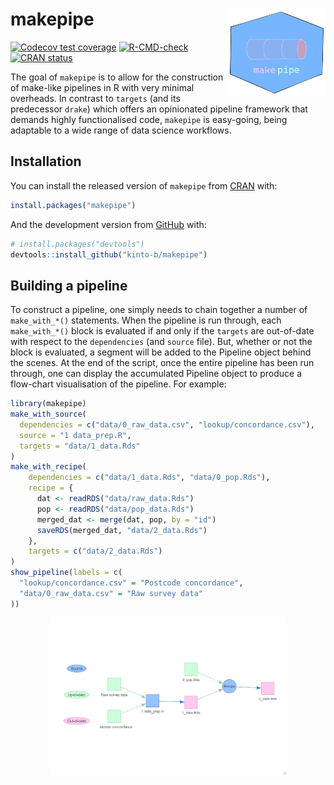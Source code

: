 
<!-- README.md is generated from README.Rmd. Please edit that file -->

# makepipe <img src='man/figures/logo.png' align="right" height="139"/>

<!-- badges: start -->

[![Codecov test
coverage](https://codecov.io/gh/kinto-b/makepipe/branch/master/graph/badge.svg)](https://app.codecov.io/gh/kinto-b/makepipe?branch=master)
[![R-CMD-check](https://github.com/kinto-b/makepipe/workflows/R-CMD-check/badge.svg)](https://github.com/kinto-b/makepipe/actions)
[![CRAN
status](https://www.r-pkg.org/badges/version/makepipe)](https://CRAN.R-project.org/package=makepipe)
<!-- badges: end -->

The goal of `makepipe` is to allow for the construction of make-like
pipelines in R with very minimal overheads. In contrast to `targets`
(and its predecessor `drake`) which offers an opinionated pipeline
framework that demands highly functionalised code, `makepipe` is
easy-going, being adaptable to a wide range of data science workflows.

## Installation

You can install the released version of `makepipe` from
[CRAN](https://CRAN.R-project.org) with:

``` r
install.packages("makepipe")
```

And the development version from [GitHub](https://github.com/) with:

``` r
# install.packages("devtools")
devtools::install_github("kinto-b/makepipe")
```

## Building a pipeline

To construct a pipeline, one simply needs to chain together a number of
`make_with_*()` statements. When the pipeline is run through, each
`make_with_*()` block is evaluated if and only if the `targets` are
out-of-date with respect to the `dependencies` (and `source` file). But,
whether or not the block is evaluated, a segment will be added to the
Pipeline object behind the scenes. At the end of the script, once the
entire pipeline has been run through, one can display the accumulated
Pipeline object to produce a flow-chart visualisation of the pipeline.
For example:

``` r
library(makepipe)
make_with_source(
  dependencies = c("data/0_raw_data.csv", "lookup/concordance.csv"),
  source = "1 data_prep.R",
  targets = "data/1_data.Rds"
)
make_with_recipe(
    dependencies = c("data/1_data.Rds", "data/0_pop.Rds"),
    recipe = {
      dat <- readRDS("data/raw_data.Rds")
      pop <- readRDS("data/pop_data.Rds")
      merged_dat <- merge(dat, pop, by = "id")
      saveRDS(merged_dat, "data/2_data.Rds")
    },
    targets = c("data/2_data.Rds")
)
show_pipeline(labels = c(
  "lookup/concordance.csv" = "Postcode concordance",
  "data/0_raw_data.csv" = "Raw survey data"
))
```

<img src="man/figures/README-example_pipeline.png" width="75%" style="display: block; margin: auto;" />
